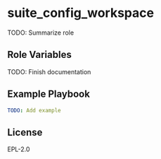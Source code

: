 suite_config_workspace
============

TODO: Summarize role

Role Variables
--------------

TODO: Finish documentation


Example Playbook
----------------

```yaml
TODO: Add example
```

License
-------

EPL-2.0
